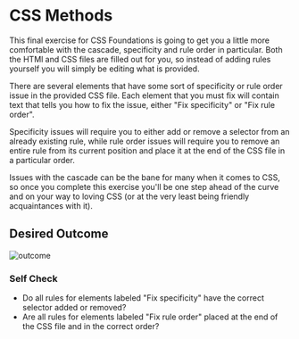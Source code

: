 # CSS Methods
This final exercise for CSS Foundations is going to get you a little more comfortable with the cascade, specificity and rule order in particular. Both the HTMl and CSS files are filled out for you, so instead of adding rules yourself you will simply be editing what is provided.

There are several elements that have some sort of specificity or rule order issue in the provided CSS file. Each element that you must fix will contain text that tells you how to fix the issue, either "Fix specificity" or "Fix rule order".

Specificity issues will require you to either add or remove a selector from an already existing rule, while rule order issues will require you to remove an entire rule from its current position and place it at the end of the CSS file in a particular order.

Issues with the cascade can be the bane for many when it comes to CSS, so once you complete this exercise you'll be one step ahead of the curve and on your way to loving CSS (or at the very least being friendly acquaintances with it).

## Desired Outcome
![outcome](https://user-images.githubusercontent.com/70952936/131411210-47ff21dd-6d0c-4a7f-b6b1-1ec40f93dd8c.jpg)

### Self Check
- Do all rules for elements labeled "Fix specificity" have the correct selector added or removed?
- Are all rules for elements labeled "Fix rule order" placed at the end of the CSS file and in the correct order?
